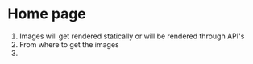 # Home page
1. Images will get rendered statically or will be rendered through API's
2. From where to get the images 
3. 